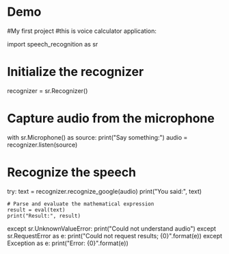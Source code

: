 # Demo
#My first project 
#this is voice calculator application:

import speech_recognition as sr

# Initialize the recognizer
recognizer = sr.Recognizer()

# Capture audio from the microphone
with sr.Microphone() as source:
    print("Say something:")
    audio = recognizer.listen(source)

# Recognize the speech
try:
    text = recognizer.recognize_google(audio)
    print("You said:", text)

    # Parse and evaluate the mathematical expression
    result = eval(text)
    print("Result:", result)

except sr.UnknownValueError:
    print("Could not understand audio")
except sr.RequestError as e:
    print("Could not request results; {0}".format(e))
except Exception as e:
    print("Error: {0}".format(e))
```
